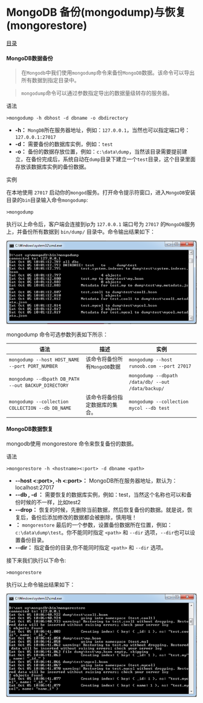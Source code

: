 # 						MongoDB 备份(mongodump)与恢复(mongorestore)

[目录](README.md)

#### MongoDB数据备份

> 在`Mongodb`中我们使用`mongodump`命令来备份`MongoDB`数据。该命令可以导出所有数据到指定目录中。

> `mongodump`命令可以通过参数指定导出的数据量级转存的服务器。

语法
```mongodb
>mongodump -h dbhost -d dbname -o dbdirectory
```

* **-h：** `MongDB`所在服务器地址，例如：`127.0.0.1`，当然也可以指定端口号：`127.0.0.1:27017`
* **-d：** 需要备份的数据库实例，例如：`test`
* **-o：** 备份的数据存放位置，例如：`c:\data\dump`，当然该目录需要提前建立，在备份完成后，系统自动在`dump`目录下建立一个`test`目录，这个目录里面存放该数据库实例的备份数据。

实例

在本地使用 `27017` 启动你的`mongod`服务。打开命令提示符窗口，进入`MongoDB`安装目录的`bin`目录输入命令`mongodump`:
```mongodb
>mongodump
```
执行以上命令后，客户端会连接到ip为 `127.0.0.1` 端口号为 `27017` 的`MongoDB`服务上，并备份所有数据到 `bin/dump/` 目录中。命令输出结果如下：

<img src="imgs/mongodump.png" alt="mongodump输出结果图" />

mongodump 命令可选参数列表如下所示：

|语法											|描述					|实例
|-----------------------------------------------|-----------------------|---------------------
|`mongodump --host HOST_NAME --port PORT_NUMBER`|该命令将备份所有`MongoDB`数据	|`mongodump --host runoob.com --port 27017`
|`mongodump --dbpath DB_PATH --out BACKUP_DIRECTORY`|		|`mongodump --dbpath /data/db/ --out /data/backup/`
|`mongodump --collection COLLECTION --db DB_NAME`	|该命令将备份指定数据库的集合。	|`mongodump --collection mycol --db test`

#### MongoDB数据恢复

mongodb使用 mongorestore 命令来恢复备份的数据。

语法
```mongodb
>mongorestore -h <hostname><:port> -d dbname <path>
```
* **--host <:port>, -h <:port>：** MongoDB所在服务器地址，默认为： localhost:27017
* **--db , -d ：**    需要恢复的数据库实例，例如：test，当然这个名称也可以和备份时候的不一样，比如test2
* **--drop：** 恢复的时候，先删除当前数据，然后恢复备份的数据。就是说，恢复后，备份后添加修改的数据都会被删除，慎用哦！
* **<path>：** `mongorestore` 最后的一个参数，设置备份数据所在位置，例如：`c:\data\dump\test`。你不能同时指定 `<path>` 和 `--dir` 选项，`--dir`也可以设置备份目录。
* **--dir：** 指定备份的目录,你不能同时指定 `<path>` 和 `--dir` 选项。

接下来我们执行以下命令:
```mongodb
>mongorestore
```
执行以上命令输出结果如下：

<img src="imgs/mongorestore.png" alt="mongorestore输出结果图" />

<a href="" style="float: right;"></a>